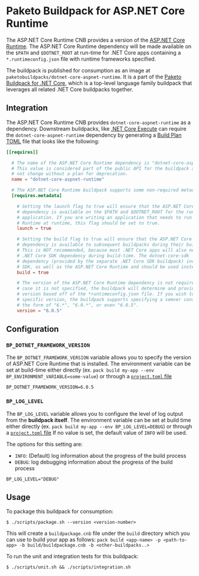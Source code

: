 # Paketo Buildpack for ASP.NET Core Runtime

The ASP.NET Core Runtime CNB provides a version of the [ASP.NET Core
Runtime](https://learn.microsoft.com/en-us/aspnet/core/?view=aspnetcore-6.0).
The ASP.NET Core Runtime dependency will be made available on the `$PATH` and
`$DOTNET_ROOT` at run-time for .NET Core apps containing a
`*.runtimeconfig.json` file with runtime frameworks specified.

The buildpack is published for consumption as an image at
`paketobuildpacks/dotnet-core-aspnet-runtime`. It is a part of the [Paketo
Buildpack for .NET Core](https://github.com/paketo-buildpacks/dotnet-core),
which is a top-level language family buildpack that leverages all related .NET
Core buildpacks together.

## Integration

The ASP.NET Core Runtime CNB provides `dotnet-core-aspnet-runtime` as a
dependency. Downstream buildpacks, like [.NET Core
Execute](https://github.com/paketo-buildpacks/dotnet-execute) can require the
`dotnet-core-aspnet-runtime` dependency by generating a [Build Plan
TOML](https://github.com/buildpacks/spec/blob/master/buildpack.md#build-plan-toml)
file that looks like the following:

```toml
[[requires]]

  # The name of the ASP.NET Core Runtime dependency is "dotnet-core-aspnet-runtime".
  # This value is considered part of the public API for the buildpack and will
  # not change without a plan for deprecation.
  name = "dotnet-core-aspnet-runtime"

  # The ASP.NET Core Runtime buildpack supports some non-required metadata options.
  [requires.metadata]

    # Setting the launch flag to true will ensure that the ASP.NET Core Runtime
    # dependency is available on the $PATH and $DOTNET_ROOT for the running
    # application. If you are writing an application that needs to run ASP.NET
    # Runtime at runtime, this flag should be set to true.
    launch = true

    # Setting the build flag to true will ensure that the ASP.NET Core Runtime
    # dependency is available to subsequent buildpacks during their build phase.
    # This is NOT recommended, because most .NET Core apps will also need the
    # .NET Core SDK dependency during build-time. The dotnet-core-sdk
    # dependency (provided by the separate .NET Core SDK buildpack) includes the
    # SDK, as well as the ASP.NET Core Runtime and should be used instead.
    build = true

    # The version of the ASP.NET Core Runtime dependency is not required. In the
    # case it is not specified, the buildpack will determine and provide a
    # version based off of the *runtimeconfig.json file. If you wish to request a
    # specific version, the buildpack supports specifying a semver constraint in
    # the form of "6.*", "6.0.*", or even "6.0.5".
    version = "6.0.5"
```

## Configuration

### `BP_DOTNET_FRAMEWORK_VERSION`
The `BP_DOTNET_FRAMEWORK_VERSION` variable allows you to specify the version of
ASP.NET Core Runtime that is installed. The environment variable can be
set at build-time either directly  (ex. `pack build my-app --env
BP_ENVIRONMENT_VARIABLE=some-value`) or through a [`project.toml`
file](https://github.com/buildpacks/spec/blob/main/extensions/project-descriptor.md)

```shell
BP_DOTNET_FRAMEWORK_VERSION=6.0.5
```

### `BP_LOG_LEVEL`
The `BP_LOG_LEVEL` variable allows you to configure the level of log output
from the **buildpack itself**.  The environment variable can be set at build
time either directly (ex. `pack build my-app --env BP_LOG_LEVEL=DEBUG`) or
through a [`project.toml`
file](https://github.com/buildpacks/spec/blob/main/extensions/project-descriptor.md)
If no value is set, the default value of `INFO` will be used.

The options for this setting are:
- `INFO`: (Default) log information about the progress of the build process
- `DEBUG`: log debugging information about the progress of the build process

```shell
BP_LOG_LEVEL="DEBUG"
```

## Usage

To package this buildpack for consumption:

```
$ ./scripts/package.sh --version <version-number>
```

This will create a `buildpackage.cnb` file under the `build` directory which you
can use to build your app as follows:
`pack build <app-name> -p <path-to-app> -b build/buildpackage.cnb -b <other-buildpacks..>`

To run the unit and integration tests for this buildpack:
```
$ ./scripts/unit.sh && ./scripts/integration.sh
```
